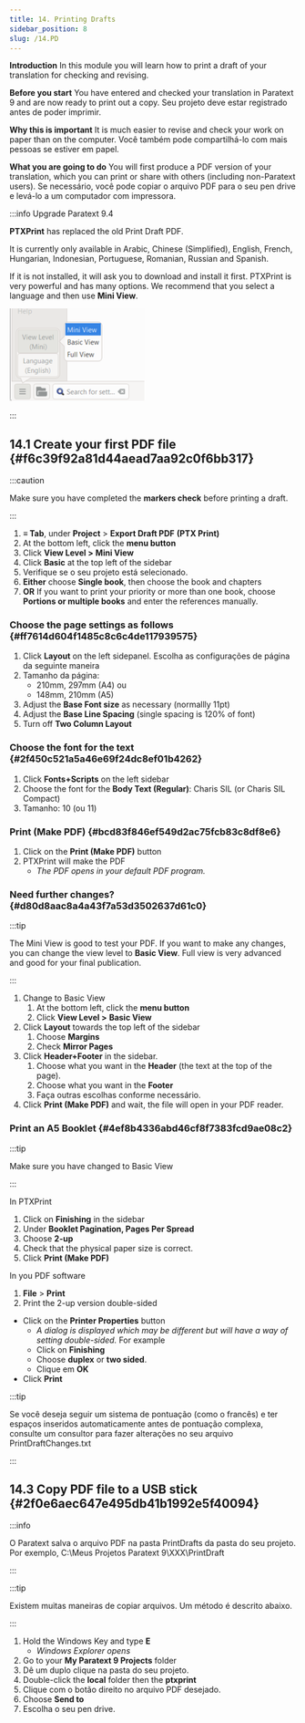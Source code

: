 ```yaml
---
title: 14. Printing Drafts
sidebar_position: 8
slug: /14.PD
---
```


**Introduction**  In this module you will learn how to print a draft of your translation for checking and revising.

**Before you start**  You have entered and checked your translation in Paratext 9 and are now ready to print out a copy. Seu projeto deve estar registrado antes de poder imprimir.

**Why this is important**  It is much easier to revise and check your work on paper than on the computer. Você também pode compartilhá-lo com mais pessoas se estiver em papel.

**What you are going to do**  You will first produce a PDF version of your translation, which you can print or share with others (including non-Paratext users). Se necessário, você pode copiar o arquivo PDF para o seu pen drive e levá-lo a um computador com impressora.

:::info Upgrade Paratext 9.4

<div class='notion-row'>
<div class='notion-column' style={{width: 'calc((100% - (min(32px, 4vw) * 1)) * 0.5)'}}>

**PTXPrint** has replaced the old Print Draft PDF.

It is currently only available in Arabic, Chinese (Simplified), English, French, Hungarian, Indonesian, Portuguese, Romanian, Russian and Spanish.

If it is not installed, it will ask you to download and install it first. PTXPrint is very powerful and has many options. We recommend that you select a language and then use **Mini View**.

</div><div className='notion-spacer'></div>

<div class='notion-column' style={{width: 'calc((100% - (min(32px, 4vw) * 1)) * 0.5)'}}>

![](./1156349448.png)

</div><div className='notion-spacer'></div>
</div>

:::

## 14.1 Create your first PDF file {#f6c39f92a81d44aead7aa92c0f6bb317}

:::caution

Make sure you have completed the **markers check** before printing a draft.

:::

1. **≡ Tab**, under **Project** &gt; **Export Draft PDF** **(PTX Print)**
2. At the bottom left, click the **menu button**
3. Click **View Level &gt;**  **Mini View**
4. Click **Basic** at the top left of the sidebar
5. Verifique se o seu projeto está selecionado.
6. **Either** choose **Single book**, then choose the book and chapters
7. **OR** If you want to print your priority or more than one book, choose **Portions or multiple books** and enter the references manually.

### Choose the page settings as follows {#ff7614d604f1485c8c6c4de117939575}

1. Click **Layout** on the left sidepanel. Escolha as configurações de página da seguinte maneira
2. Tamanho da página:
   - 210mm, 297mm (A4) ou
   - 148mm, 210mm (A5)
3. Adjust the **Base Font size** as necessary (normallly 11pt)
4. Adjust the **Base Line Spacing** (single spacing is 120% of font)
5. Turn off **Two Column Layout**

### Choose the font for the text {#2f450c521a5a46e69f24dc8ef01b4262}

1. Click **Fonts+Scripts** on the left sidebar
2. Choose the font for the **Body Text (Regular)**: Charis SIL (or Charis SIL Compact)
3. Tamanho: 10 (ou 11)

### Print (Make PDF) {#bcd83f846ef549d2ac75fcb83c8df8e6}

1. Click on the **Print (Make PDF)** button
2. PTXPrint will make the PDF
   - _The PDF opens in your default PDF program._

### Need further changes? {#d80d8aac8a4a43f7a53d3502637d61c0}

:::tip

The Mini View is good to test your PDF. If you want to make any changes, you can change the view level to **Basic View**. Full view is very advanced and good for your final publication.

:::

1. Change to Basic View
   1. At the bottom left, click the **menu button**
   2. Click **View Level >**  **Basic View**
2. Click **Layout** towards the top left of the sidebar
   1. Choose **Margins**
   2. Check **Mirror Pages**
3. Click **Header+Footer** in the sidebar.
   1. Choose what you want in the **Header** (the text at the top of the page).
   2. Choose what you want in the **Footer**
   3. Faça outras escolhas conforme necessário.
4. Click **Print (Make PDF)** and wait, the file will open in your PDF reader.

### Print an A5 Booklet {#4ef8b4336abd46cf8f7383fcd9ae08c2}

:::tip

Make sure you have changed to Basic View

:::

In PTXPrint

1. Click on **Finishing** in the sidebar
2. Under **Booklet Pagination, Pages Per Spread**
3. Choose **2-up**
4. Check that the physical paper size is correct.
5. Click **Print (Make PDF)**

In you PDF software

1. **File** &gt; **Print**
2. Print the 2-up version double-sided

- Click on the **Printer Properties** button
  - _A dialog is displayed which may be different but will have a way of setting double-sided._ For example
  - Click on **Finishing**
  - Choose **duplex** or **two sided**.
  - Clique em **OK**
- Click **Print**

:::tip

Se você deseja seguir um sistema de pontuação (como o francês) e ter espaços inseridos automaticamente antes de pontuação complexa, consulte um consultor para fazer alterações no seu arquivo PrintDraftChanges.txt

:::

## 14.3 Copy PDF file to a USB stick {#2f0e6aec647e495db41b1992e5f40094}

:::info

O Paratext salva o arquivo PDF na pasta PrintDrafts da pasta do seu projeto. Por exemplo, C:\\Meus Projetos Paratext 9\\XXX\\PrintDraft

:::

:::tip

Existem muitas maneiras de copiar arquivos. Um método é descrito abaixo.

:::

1. Hold the Windows Key and type **E**
   - _Windows Explorer opens_
2. Go to your **My Paratext 9 Projects** folder
3. Dê um duplo clique na pasta do seu projeto.
4. Double-click the **local** folder then the **ptxprint**
5. Clique com o botão direito no arquivo PDF desejado.
6. Choose **Send to**
7. Escolha o seu pen drive.
